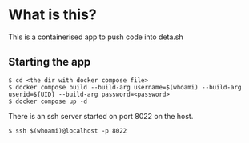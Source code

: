 # What is this?
This is a containerised app to push code into deta.sh

## Starting the app
```
$ cd <the dir with docker compose file>
$ docker compose build --build-arg username=$(whoami) --build-arg userid=${UID} --build-arg password=<password>
$ docker compose up -d
```
There is an ssh server started on port 8022 on the host.
```
$ ssh $(whoami)@localhost -p 8022
```